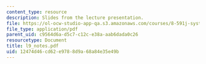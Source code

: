 ```yaml
---
content_type: resource
description: Slides from the lecture presentation.
file: https://ol-ocw-studio-app-qa.s3.amazonaws.com/courses/8-591j-systems-biology-fall-2004/12474d46cd62e9788d9a68a84e35e49b_l9_notes.pdf
file_type: application/pdf
parent_uid: c9564d6a-d5c7-c12c-e38a-aab6dada0c26
resourcetype: Document
title: l9_notes.pdf
uid: 12474d46-cd62-e978-8d9a-68a84e35e49b
---
```

